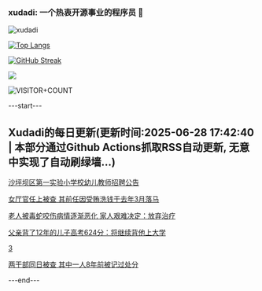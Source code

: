 ### xudadi: 一个热衷开源事业的程序员 👋

![xudadi](https://github-readme-stats-git-masterorgs-github-readme-stats-team.vercel.app/api?username=xudadi)

[![Top Langs](https://github-readme-stats.vercel.app/api/top-langs/?username=xudadi)](https://github.com/anuraghazra/github-readme-stats)

[![GitHub Streak](https://streak-stats.demolab.com?user=xudadi&locale=zh_Hans)](https://git.io/streak-stats)

![](https://raw.githubusercontent.com/xudadi/xudadi/main/assets/github-contribution-grid-snake.svg)

![VISITOR+COUNT](https://komarev.com/ghpvc/?username=xudadi&label=VISITOR+COUNT)


---start---

## Xudadi的每日更新(更新时间:2025-06-28 17:42:40 | 本部分通过Github Actions抓取RSS自动更新, 无意中实现了自动刷绿墙...)

[沙坪坝区第一实验小学校幼儿教师招聘公告](https://www.gongkaoleida.com/article/2479148)

[女厅官任上被查 其前任因受贿洗钱于去年3月落马](https://m.163.com/news/article/K34QL07Q0530JPVV.html)

[老人被毒蛇咬伤病情逐渐恶化 家人艰难决定：放弃治疗](https://m.163.com/news/article/K34NVG0K051492T3.html)

[父亲背了12年的儿子高考624分：将继续背他上大学](https://m.163.com/news/article/K33MHPH70514D3UH.html)

[3](https://m.163.com/touch/news/sub/domestic)

[两干部同日被查 其中一人8年前被记过处分](https://m.163.com/news/article/K34MHI9S0530JPVV.html)

---end---
